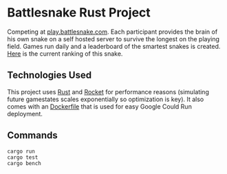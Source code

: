 # Battlesnake Rust Project

Competing at [play.battlesnake.com](https://play.battlesnake.com). Each participant provides the brain of his own snake on a self hosted server to survive the longest on the playing field. Games run daily and a leaderboard of the smartest snakes is created. [Here](https://play.battlesnake.com/profile/wban314) is the current ranking of this snake.

## Technologies Used

This project uses [Rust](https://www.rust-lang.org/) and [Rocket](https://rocket.rs) for performance reasons (simulating future gamestates scales exponentially so optimization is key). It also comes with an [Dockerfile](https://docs.docker.com/engine/reference/builder/) that is used for easy Google Could Run deployment.

## Commands

```
cargo run
cargo test
cargo bench
```

